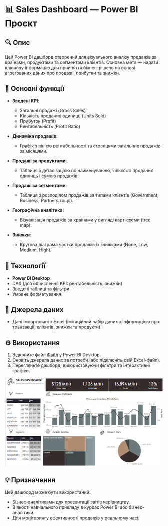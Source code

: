 
# 📊 Sales Dashboard — Power BI Проєкт

## 🔍 Опис
Цей Power BI дашборд створений для візуального аналізу продажів за країнами, продуктами та сегментами клієнтів. Основна мета — надати ключову інформацію для прийняття бізнес-рішень на основі агрегованих даних про продажі, прибутки та знижки.

## 🎯 Основні функції
- **Зведені KPI**:
  - Загальні продажі (Gross Sales)
  - Кількість проданих одиниць (Units Sold)
  - Прибуток (Profit)
  - Рентабельність (Profit Ratio)

- **Динаміка продажів**:
  - Графік з лінією рентабельності та стовпцями загальних продажів за місяцями.

- **Продажі за продуктами**:
  - Таблиця з деталізацією по найменуванню, кількості проданих одиниць і сумою продажів.

- **Продажі за сегментами**:
  - Таблиця з розподілом продажів за типами клієнтів (Government, Business, Partners тощо).

- **Географічна аналітика**:
  - Візуалізація продажів за країнами у вигляді карт-схеми (tree map).

- **Знижки**:
  - Кругова діаграма частки продажів із знижками (None, Low, Medium, High).

## 📌 Технології
- **Power BI Desktop**
- DAX (для обчислення KPI: рентабельність, знижки)
- Зведені таблиці та фільтри
- Умовне форматування

## 📂 Джерела даних
- Дані імпортовані з Excel (імітаційний набір даних з інформацією про транзакції, клієнтів, знижки та продукти).

## ⚙️ Використання
1. Відкрийте файл [Файл](screenshot/SalesDashboard.pbix) у Power BI Desktop.
2. Оновіть джерела даних за потреби (або підключіть свій Excel-файл).
3. Перегляньте дашборд, використовуючи фільтри та інтерактивні графіки.

![Дашборд](screenshot/Sales_Dashboard.png)

## 💡 Призначення
Цей дашборд може бути використаний:
- Бізнес-аналітиками для презентації звітів керівництву.
- В якості навчального прикладу в курсах Power BI або бізнес-аналітики.
- Для моніторингу ефективності продажів у реальному часі.

